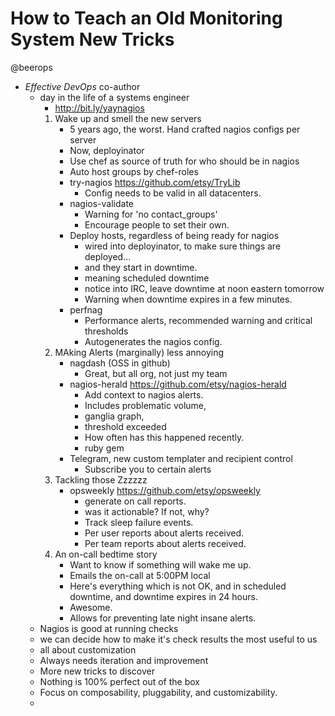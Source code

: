 # How to Teach an Old Monitoring System New Tricks

@beerops

* _Effective DevOps_ co-author
    * day in the life of a systems engineer
        * http://bit.ly/yaynagios
        1. Wake up and smell the new servers
            * 5 years ago, the worst. Hand crafted nagios configs per server
            * Now, deployinator
            * Use chef as source of truth for who should be in nagios
            * Auto host groups by chef-roles
            * try-nagios https://github.com/etsy/TryLib
                * Config needs to be valid in all datacenters.
            * nagios-validate
                * Warning for 'no contact_groups'
                * Encourage people to set their own.
            * Deploy hosts, regardless of being ready for nagios
                * wired into deployinator, to make sure things are deployed...
                * and they start in downtime.
                * meaning scheduled downtime
                * notice into IRC, leave downtime at noon eastern tomorrow
                * Warning when downtime expires in a few minutes.
            * perfnag
                * Performance alerts, recommended warning and critical
                  thresholds
                * Autogenerates the nagios config.
        2. MAking Alerts (marginally) less annoying
            * nagdash (OSS in github)
                * Great, but all org, not just my team
            * nagios-herald https://github.com/etsy/nagios-herald
                * Add context to nagios alerts.
                * Includes problematic volume,
                * ganglia graph,
                * threshold exceeded
                * How often has this happened recently.
                * ruby gem
            * Telegram, new custom templater and recipient control
                * Subscribe you to certain alerts
        3. Tackling those Zzzzzz
            * opsweekly https://github.com/etsy/opsweekly
                * generate on call reports.
                * was it actionable?  If not, why?
                * Track sleep failure events.
                * Per user reports about alerts received.
                * Per team reports about alerts received.
        4. An on-call bedtime story
            * Want to know if something will wake me up.
            * Emails the on-call at 5:00PM local
            * Here's everything which is not OK, and in scheduled downtime, and
              downtime expires in 24 hours.
            * Awesome.
            * Allows for preventing late night insane alerts.
    * Nagios is good at running checks
    * we can decide how to make it's check results the most useful to us
    * all about customization
    * Always needs iteration and improvement
    * More new tricks to discover
    * Nothing is 100% perfect out of the box
    * Focus on composability, pluggability, and customizability.
    *
